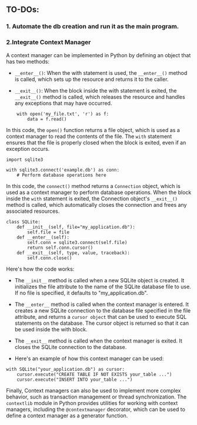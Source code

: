 ## TO-DOs:

### 1. Automate the db creation and run it as the main program.

### 2.Integrate Context Manager

A context manager can be implemented in Python by defining an object that has two methods:

- `__enter__()`: When the with statement is used, the `__enter__()` method is called, which sets up the resource and returns it to the caller.

- `__exit__()`: When the block inside the with statement is exited, the `__exit__()` method is called, which releases the resource and handles any exceptions that may have occurred.

```
    with open('my_file.txt', 'r') as f:
        data = f.read()
```

In this code, the `open()` function returns a file object, which is used as a context manager to read the contents of the file. The `with` statement ensures that the file is properly closed when the block is exited, even if an exception occurs.

```
import sqlite3

with sqlite3.connect('example.db') as conn:
    # Perform database operations here
```

In this code, the `connect()` method returns a `Connection` object, which is used as a context manager to perform database operations. When the block inside the `with` statement is exited, the Connection object's `__exit__()` method is called, which automatically closes the connection and frees any associated resources.

```
class SQLite:
    def __init__(self, file="my_application.db"):
        self.file = file
    def __enter__(self):
        self.conn = sqlite3.connect(self.file)
        return self.conn.cursor()
    def __exit__(self, type, value, traceback):
        self.conn.close()
```

Here's how the code works:

- The `__init__` method is called when a new SQLite object is created. It initializes the file attribute to the name of the SQLite database file to use. If no file is specified, it defaults to "my_application.db".
- The `__enter__` method is called when the context manager is entered. It creates a new SQLite connection to the database file specified in the file attribute, and returns a `cursor object` that can be used to execute SQL statements on the database. The cursor object is returned so that it can be used inside the with block.
- The `__exit__` method is called when the context manager is exited. It closes the SQLite connection to the database.

- Here's an example of how this context manager can be used:

```
with SQLite("your_application.db") as cursor:
    cursor.execute("CREATE TABLE IF NOT EXISTS your_table ...")
    cursor.execute("INSERT INTO your_table ...")
```


Finally, Context managers can also be used to implement more complex behavior, such as transaction management or thread synchronization. The `contextlib` module in Python provides utilities for working with context managers, including the `@contextmanager` decorator, which can be used to define a context manager as a generator function.